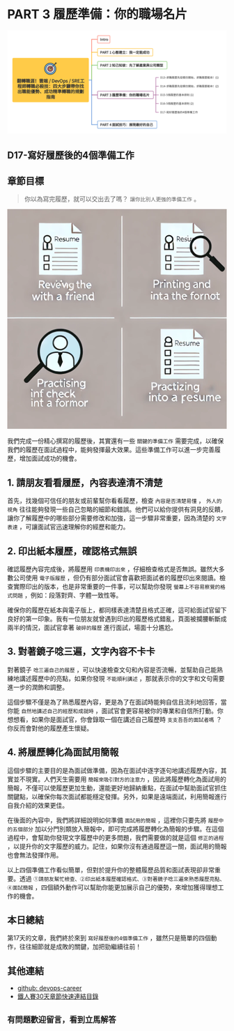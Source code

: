 # PART 3 履歷準備：你的職場名片

![鐵人賽-30Days-P3](https://github.com/qwedsazxc78/devops-career/raw/main/docs/img/30Days-P3.png)

## D17-寫好履歷後的4個準備工作

## 章節目標

> 你以為寫完履歷，就可以交出去了嗎？ `讓你比別人更強的準備工作` 。

![D17-寫好履歷後的4個準備工作](https://github.com/qwedsazxc78/devops-career/raw/main/docs/img/D17.png)

我們完成一份精心撰寫的履歷後，其實還有一些 `關鍵的準備工作` 需要完成，以確保我們的履歷在面試過程中，能夠發揮最大效果。這些準備工作可以進一步完善履歷，增加面試成功的機會。

## 1. 請朋友看看履歷，內容表達清不清楚

首先，找幾個可信任的朋友或前輩幫你看看履歷，檢查 `內容是否清楚易懂` ， `外人的視角` 往往能夠發現一些自己忽略的細節和錯誤。他們可以給你提供有洞見的反饋，讓你了解履歷中的哪些部分需要修改和加強，這一步驟非常重要，因為清楚的 `文字表達` ，可讓面試官迅速理解你的經歷和能力。

## 2. 印出紙本履歷，確認格式無誤

確認履歷內容完成後，將履歷用 `印表機印出來` ，仔細檢查格式是否無誤。雖然大多數公司使用 `電子版履歷` ，但仍有部分面試官會喜歡把面試者的履歷印出來閱讀。檢查實際印出的版本，也是非常重要的一件事，可以幫助你發現 `螢幕上不容易察覺的格式問題` ，例如：段落對齊、字體一致性等。

確保你的履歷在紙本與電子版上，都同樣表達清楚且格式正確，這可給面試官留下良好的第一印象。我有一位朋友就曾遇到印出的履歷格式錯亂，頁面被攔腰斬斷成兩半的情況，面試官拿著 `破碎的履歷` 進行面試，場面十分尷尬。

## 3. 對著鏡子唸三遍，文字內容不卡卡

對著鏡子 `唸三遍自己的履歷` ，可以快速檢查文句和內容是否流暢，並幫助自己能熟練地講述履歷中的亮點，如果你發現 `不能順利講述` ，那就表示你的文字和文句需要進一步的潤飾和調整。

這個步驟不僅是為了熟悉履歷內容，更是為了在面試時能夠自信且流利地回答，當你能 `自然地講述自己的經歷和成就時` ，面試官會更容易被你的專業和自信所打動。你想想看，如果你是面試官，你會錄取一個在講述自己履歷時 `支支吾吾的面試者嗎` ？你反而會對他的履歷產生懷疑。

## 4. 將履歷轉化為面試用簡報

這個步驟的主要目的是為面試做準備，因為在面試中逐字逐句地講述履歷內容，其實並不現實。人們天生需要用 `簡報來吸引對方的注意力` ，因此將履歷轉化為面試用的簡報，不僅可以使履歷更加生動，還能更好地歸納重點，在面試中幫助面試官抓住關鍵點，以確保你每次面試都能穩定發揮。另外，如果是遠端面試，利用簡報進行自我介紹的效果更佳。

在後面的內容中，我們將詳細說明如何準備 `面試用的簡報` ，這裡你只要先將 `履歷中的五個部分` 加以分門別類放入簡報中，即可完成將履歷轉化為簡報的步驟。在這個過程中，會幫助你發現文字履歷中的更多問題，我們需要做的就是這個 `修正的過程` ，以提升你的文字履歷的威力。記住，如果你沒有通過履歷這一關，面試用的簡報也會無法發揮作用。

以上四個準備工作看似簡單，但對於提升你的整體履歷品質和面試表現卻非常重要。透過 `①請朋友幫忙檢查、②印出紙本履歷確認格式、③對著鏡子唸三遍來熟悉履歷亮點、④面試簡報` ，四個額外動作可以幫助你能更加展示自己的優勢，來增加獲得理想工作的機會。

## 本日總結

第17天的文章，我們終於來到 `寫好履歷後的4個準備工作` ，雖然只是簡單的四個動作，往往細節就是成敗的關鍵，加把勁繼續往前！

## 其他連結

* [github: devops-career](https://github.com/qwedsazxc78/devops-career/tree/main)
* [鐵人賽30天章節快速連結目錄](https://ithelp.ithome.com.tw/articles/10351094)

## `有問題歡迎留言，看到立馬解答`
